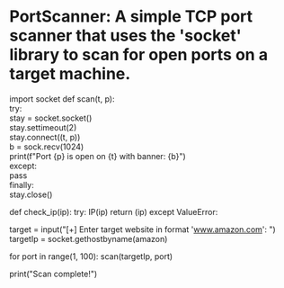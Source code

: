# PortScanner: A simple TCP port scanner that uses the 'socket' library to scan for open ports on a target machine.

import socket
def scan(t, p):  
        try:       
            stay = socket.socket()       
            stay.settimeout(2)        
            stay.connect((t, p))       
            b = sock.recv(1024)        
            print(f"Port {p} is open on {t} with banner: {b}")    
          except:      
            pass  
        finally:       
            stay.close()

def check_ip(ip):
    try:
        IP(ip)
        return (ip)
    except ValueError:


target = input("[+] Enter target website in format 'www.amazon.com': ")
targetIp = socket.gethostbyname(amazon)

for port in range(1, 100):
    scan(targetIp, port)

print("Scan complete!")
